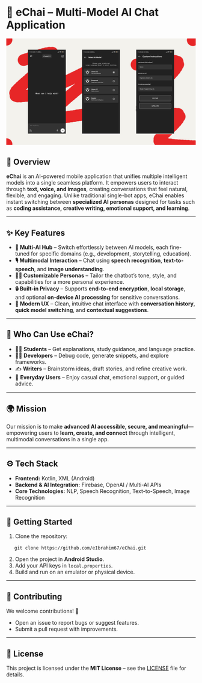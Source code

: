 # 🚀 eChai – Multi-Model AI Chat Application
![eChai](https://github.com/eIbrahim67/eChai/blob/master/images/part1_echai.jpg)
## 📌 Overview
**eChai** is an AI-powered mobile application that unifies multiple intelligent models into a single seamless platform. It empowers users to interact through **text, voice, and images**, creating conversations that feel natural, flexible, and engaging. Unlike traditional single-bot apps, eChai enables instant switching between **specialized AI personas** designed for tasks such as **coding assistance, creative writing, emotional support, and learning**.

---

## ✨ Key Features
- **🔀 Multi-AI Hub** – Switch effortlessly between AI models, each fine-tuned for specific domains (e.g., development, storytelling, education).  
- **🎙️ Multimodal Interaction** – Chat using **speech recognition**, **text-to-speech**, and **image understanding**.  
- **🧑‍🎨 Customizable Personas** – Tailor the chatbot’s tone, style, and capabilities for a more personal experience.  
- **🔒 Built-in Privacy** – Supports **end-to-end encryption**, **local storage**, and optional **on-device AI processing** for sensitive conversations.  
- **📱 Modern UX** – Clean, intuitive chat interface with **conversation history**, **quick model switching**, and **contextual suggestions**.  

---

## 🎯 Who Can Use eChai?
- 👩‍🎓 **Students** – Get explanations, study guidance, and language practice.  
- 👨‍💻 **Developers** – Debug code, generate snippets, and explore frameworks.  
- ✍️ **Writers** – Brainstorm ideas, draft stories, and refine creative work.  
- 🧘 **Everyday Users** – Enjoy casual chat, emotional support, or guided advice.  

---

## 🌍 Mission
Our mission is to make **advanced AI accessible, secure, and meaningful**—empowering users to **learn, create, and connect** through intelligent, multimodal conversations in a single app.  

---

## ⚙️ Tech Stack
- **Frontend:** Kotlin, XML (Android)  
- **Backend & AI Integration:** Firebase, OpenAI / Multi-AI APIs  
- **Core Technologies:** NLP, Speech Recognition, Text-to-Speech, Image Recognition  

---

## 📖 Getting Started
1. Clone the repository:
```
   git clone https://github.com/eIbrahim67/eChai.git
```
2. Open the project in **Android Studio**.
3. Add your API keys in `local.properties`.
4. Build and run on an emulator or physical device.

---

## 🤝 Contributing

We welcome contributions! 🚀

* Open an issue to report bugs or suggest features.
* Submit a pull request with improvements.

---

## 📄 License

This project is licensed under the **MIT License** – see the [LICENSE](LICENSE) file for details.
